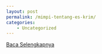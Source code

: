 ```yaml
---
layout: post
permalink: /mimpi-tentang-es-krim/
categories:
    - Uncategorized
---
```


[Baca Selengkapnya](/03)